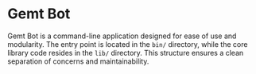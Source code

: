 # Gemt Bot

Gemt Bot is a command-line application designed for ease of use and modularity. The entry point is located in the `bin/` directory, while the core library code resides in the `lib/` directory. This structure ensures a clean separation of concerns and maintainability.


